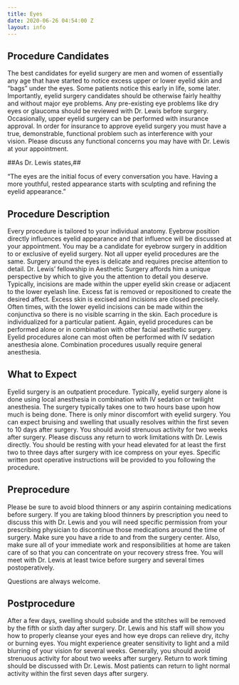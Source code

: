```yaml
---
title: Eyes
date: 2020-06-26 04:54:00 Z
layout: info
---
```


## Procedure Candidates ##

The best candidates for eyelid surgery are men and women of essentially any age that have started to notice excess upper or lower eyelid skin and “bags” under the eyes. Some patients notice this early in life, some later. Importantly, eyelid surgery candidates should be otherwise fairly healthy and without major eye problems. Any pre-existing eye problems like dry eyes or glaucoma should be reviewed with Dr. Lewis before surgery. Occasionally, upper eyelid surgery can be performed with insurance approval. In order for insurance to approve eyelid surgery you must have a true, demonstrable, functional problem such as interference with your vision. Please discuss any functional concerns you may have with Dr. Lewis at your appointment.


##As Dr. Lewis states,##

“The eyes are the initial focus of every conversation you have. Having a more youthful, rested appearance starts with sculpting and refining the eyelid appearance.”


## Procedure Description ##

Every procedure is tailored to your individual anatomy. Eyebrow position directly influences eyelid appearance and that influence will be discussed at your appointment. You may be a candidate for eyebrow surgery in addition to or exclusive of eyelid surgery. Not all upper eyelid procedures are the same. Surgery around the eyes is delicate and requires precise attention to detail. Dr. Lewis’ fellowship in Aesthetic Surgery affords him a unique perspective by which to give you the attention to detail you deserve. Typically, incisions are made within the upper eyelid skin crease or adjacent to the lower eyelash line. Excess fat is removed or repositioned to create the desired affect. Excess skin is excised and incisions are closed precisely. Often times, with the lower eyelid incisions can be made within the conjunctiva so there is no visible scarring in the skin. Each procedure is individualized for a particular patient. Again, eyelid procedures can be performed alone or in combination with other facial aesthetic surgery. Eyelid procedures alone can most often be performed with IV sedation anesthesia alone. Combination procedures usually require general anesthesia.


## What to Expect ##

Eyelid surgery is an outpatient procedure. Typically, eyelid surgery alone is done using local anesthesia in combination with IV sedation or twilight anesthesia. The surgery typically takes one to two hours base upon how much is being done. There is only minor discomfort with eyelid surgery. You can expect bruising and swelling that usually resolves within the first seven to 10 days after surgery. You should avoid strenuous activity for two weeks after surgery. Please discuss any return to work limitations with Dr. Lewis directly. You should be resting with your head elevated for at least the first two to three days after surgery with ice compress on your eyes. Specific written post operative instructions will be provided to you following the procedure.


## Preprocedure ##

Please be sure to avoid blood thinners or any aspirin containing medications before surgery. If you are taking blood thinners by prescription you need to discuss this with Dr. Lewis and you will need specific permission from your prescribing physician to discontinue those medications around the time of surgery. Make sure you have a ride to and from the surgery center. Also, make sure all of your immediate work and responsibilities at home are taken care of so that you can concentrate on your recovery stress free. You will meet with Dr. Lewis at least twice before surgery and several times postoperatively.

Questions are always welcome.


## Postprocedure ##

After a few days, swelling should subside and the stitches will be removed by the fifth or sixth day after surgery. Dr. Lewis and his staff will show you how to properly cleanse your eyes and how eye drops can relieve dry, itchy or burning eyes. You might experience greater sensitivity to light and a mild blurring of your vision for several weeks. Generally, you should avoid strenuous activity for about two weeks after surgery. Return to work timing should be discussed with Dr. Lewis. Most patients can return to light normal activity within the first seven days after surgery.

